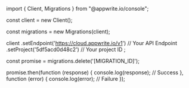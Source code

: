 import { Client,  Migrations } from "@appwrite.io/console";

const client = new Client();

const migrations = new Migrations(client);

client
    .setEndpoint('https://cloud.appwrite.io/v1') // Your API Endpoint
    .setProject('5df5acd0d48c2') // Your project ID
;

const promise = migrations.delete('[MIGRATION_ID]');

promise.then(function (response) {
    console.log(response); // Success
}, function (error) {
    console.log(error); // Failure
});